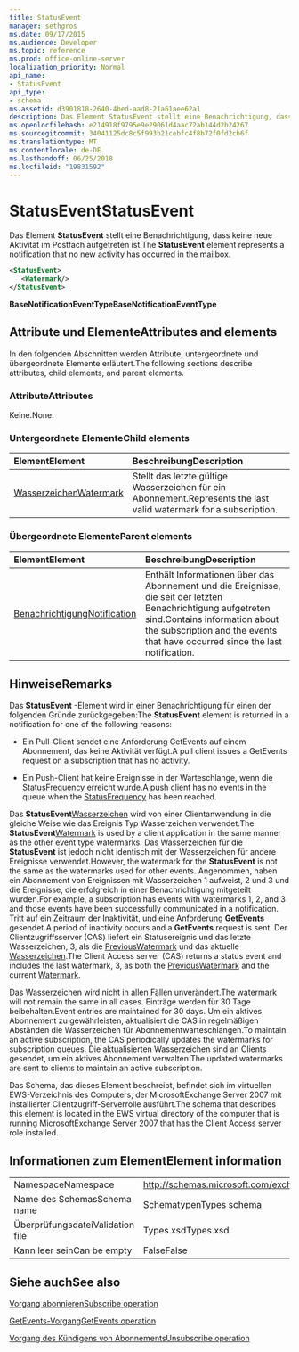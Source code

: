 ```yaml
---
title: StatusEvent
manager: sethgros
ms.date: 09/17/2015
ms.audience: Developer
ms.topic: reference
ms.prod: office-online-server
localization_priority: Normal
api_name:
- StatusEvent
api_type:
- schema
ms.assetid: d3901818-2640-4bed-aad8-21a61aee62a1
description: Das Element StatusEvent stellt eine Benachrichtigung, dass keine neue Aktivität im Postfach aufgetreten ist.
ms.openlocfilehash: e214918f9795e9e29061d4aac72ab144d2b24267
ms.sourcegitcommit: 34041125dc8c5f993b21cebfc4f8b72f0fd2cb6f
ms.translationtype: MT
ms.contentlocale: de-DE
ms.lasthandoff: 06/25/2018
ms.locfileid: "19831592"
---
```

# <a name="statusevent"></a><span data-ttu-id="5f3f9-103">StatusEvent</span><span class="sxs-lookup"><span data-stu-id="5f3f9-103">StatusEvent</span></span>

<span data-ttu-id="5f3f9-104">Das Element **StatusEvent** stellt eine Benachrichtigung, dass keine neue Aktivität im Postfach aufgetreten ist.</span><span class="sxs-lookup"><span data-stu-id="5f3f9-104">The **StatusEvent** element represents a notification that no new activity has occurred in the mailbox.</span></span> 
  
```xml
<StatusEvent>
   <Watermark/>
</StatusEvent>
```

 <span data-ttu-id="5f3f9-105">**BaseNotificationEventType**</span><span class="sxs-lookup"><span data-stu-id="5f3f9-105">**BaseNotificationEventType**</span></span>
## <a name="attributes-and-elements"></a><span data-ttu-id="5f3f9-106">Attribute und Elemente</span><span class="sxs-lookup"><span data-stu-id="5f3f9-106">Attributes and elements</span></span>

<span data-ttu-id="5f3f9-107">In den folgenden Abschnitten werden Attribute, untergeordnete und übergeordnete Elemente erläutert.</span><span class="sxs-lookup"><span data-stu-id="5f3f9-107">The following sections describe attributes, child elements, and parent elements.</span></span>
  
### <a name="attributes"></a><span data-ttu-id="5f3f9-108">Attribute</span><span class="sxs-lookup"><span data-stu-id="5f3f9-108">Attributes</span></span>

<span data-ttu-id="5f3f9-109">Keine.</span><span class="sxs-lookup"><span data-stu-id="5f3f9-109">None.</span></span>
  
### <a name="child-elements"></a><span data-ttu-id="5f3f9-110">Untergeordnete Elemente</span><span class="sxs-lookup"><span data-stu-id="5f3f9-110">Child elements</span></span>

|<span data-ttu-id="5f3f9-111">**Element**</span><span class="sxs-lookup"><span data-stu-id="5f3f9-111">**Element**</span></span>|<span data-ttu-id="5f3f9-112">**Beschreibung**</span><span class="sxs-lookup"><span data-stu-id="5f3f9-112">**Description**</span></span>|
|:-----|:-----|
|[<span data-ttu-id="5f3f9-113">Wasserzeichen</span><span class="sxs-lookup"><span data-stu-id="5f3f9-113">Watermark</span></span>](watermark.md) <br/> |<span data-ttu-id="5f3f9-114">Stellt das letzte gültige Wasserzeichen für ein Abonnement.</span><span class="sxs-lookup"><span data-stu-id="5f3f9-114">Represents the last valid watermark for a subscription.</span></span>  <br/> |
   
### <a name="parent-elements"></a><span data-ttu-id="5f3f9-115">Übergeordnete Elemente</span><span class="sxs-lookup"><span data-stu-id="5f3f9-115">Parent elements</span></span>

|<span data-ttu-id="5f3f9-116">**Element**</span><span class="sxs-lookup"><span data-stu-id="5f3f9-116">**Element**</span></span>|<span data-ttu-id="5f3f9-117">**Beschreibung**</span><span class="sxs-lookup"><span data-stu-id="5f3f9-117">**Description**</span></span>|
|:-----|:-----|
|[<span data-ttu-id="5f3f9-118">Benachrichtigung</span><span class="sxs-lookup"><span data-stu-id="5f3f9-118">Notification</span></span>](notification-ex15websvcsotherref.md) <br/> |<span data-ttu-id="5f3f9-119">Enthält Informationen über das Abonnement und die Ereignisse, die seit der letzten Benachrichtigung aufgetreten sind.</span><span class="sxs-lookup"><span data-stu-id="5f3f9-119">Contains information about the subscription and the events that have occurred since the last notification.</span></span>  <br/> |
   
## <a name="remarks"></a><span data-ttu-id="5f3f9-120">Hinweise</span><span class="sxs-lookup"><span data-stu-id="5f3f9-120">Remarks</span></span>

<span data-ttu-id="5f3f9-121">Das **StatusEvent** -Element wird in einer Benachrichtigung für einen der folgenden Gründe zurückgegeben:</span><span class="sxs-lookup"><span data-stu-id="5f3f9-121">The **StatusEvent** element is returned in a notification for one of the following reasons:</span></span> 
  
- <span data-ttu-id="5f3f9-122">Ein Pull-Client sendet eine Anforderung GetEvents auf einem Abonnement, das keine Aktivität verfügt.</span><span class="sxs-lookup"><span data-stu-id="5f3f9-122">A pull client issues a GetEvents request on a subscription that has no activity.</span></span>
    
- <span data-ttu-id="5f3f9-123">Ein Push-Client hat keine Ereignisse in der Warteschlange, wenn die [StatusFrequency](statusfrequency.md) erreicht wurde.</span><span class="sxs-lookup"><span data-stu-id="5f3f9-123">A push client has no events in the queue when the [StatusFrequency](statusfrequency.md) has been reached.</span></span> 
    
<span data-ttu-id="5f3f9-124">Das **StatusEvent**[Wasserzeichen](watermark.md) wird von einer Clientanwendung in die gleiche Weise wie das Ereignis Typ Wasserzeichen verwendet.</span><span class="sxs-lookup"><span data-stu-id="5f3f9-124">The **StatusEvent**[Watermark](watermark.md) is used by a client application in the same manner as the other event type watermarks.</span></span> <span data-ttu-id="5f3f9-125">Das Wasserzeichen für die **StatusEvent** ist jedoch nicht identisch mit der Wasserzeichen für andere Ereignisse verwendet.</span><span class="sxs-lookup"><span data-stu-id="5f3f9-125">However, the watermark for the **StatusEvent** is not the same as the watermarks used for other events.</span></span> <span data-ttu-id="5f3f9-126">Angenommen, haben ein Abonnement von Ereignissen mit Wasserzeichen 1 aufweist, 2 und 3 und die Ereignisse, die erfolgreich in einer Benachrichtigung mitgeteilt wurden.</span><span class="sxs-lookup"><span data-stu-id="5f3f9-126">For example, a subscription has events with watermarks 1, 2, and 3 and those events have been successfully communicated in a notification.</span></span> <span data-ttu-id="5f3f9-127">Tritt auf ein Zeitraum der Inaktivität, und eine Anforderung **GetEvents** gesendet.</span><span class="sxs-lookup"><span data-stu-id="5f3f9-127">A period of inactivity occurs and a **GetEvents** request is sent.</span></span> <span data-ttu-id="5f3f9-128">Der Clientzugriffsserver (CAS) liefert ein Statusereignis und das letzte Wasserzeichen, 3, als die [PreviousWatermark](previouswatermark.md) und das aktuelle [Wasserzeichen](watermark.md).</span><span class="sxs-lookup"><span data-stu-id="5f3f9-128">The Client Access server (CAS) returns a status event and includes the last watermark, 3, as both the [PreviousWatermark](previouswatermark.md) and the current [Watermark](watermark.md).</span></span>
  
<span data-ttu-id="5f3f9-129">Das Wasserzeichen wird nicht in allen Fällen unverändert.</span><span class="sxs-lookup"><span data-stu-id="5f3f9-129">The watermark will not remain the same in all cases.</span></span> <span data-ttu-id="5f3f9-130">Einträge werden für 30 Tage beibehalten.</span><span class="sxs-lookup"><span data-stu-id="5f3f9-130">Event entries are maintained for 30 days.</span></span> <span data-ttu-id="5f3f9-131">Um ein aktives Abonnement zu gewährleisten, aktualisiert die CAS in regelmäßigen Abständen die Wasserzeichen für Abonnementwarteschlangen.</span><span class="sxs-lookup"><span data-stu-id="5f3f9-131">To maintain an active subscription, the CAS periodically updates the watermarks for subscription queues.</span></span> <span data-ttu-id="5f3f9-132">Die aktualisierten Wasserzeichen sind an Clients gesendet, um ein aktives Abonnement verwalten.</span><span class="sxs-lookup"><span data-stu-id="5f3f9-132">The updated watermarks are sent to clients to maintain an active subscription.</span></span>
  
<span data-ttu-id="5f3f9-133">Das Schema, das dieses Element beschreibt, befindet sich im virtuellen EWS-Verzeichnis des Computers, der MicrosoftExchange Server 2007 mit installierter Clientzugriff-Serverrolle ausführt.</span><span class="sxs-lookup"><span data-stu-id="5f3f9-133">The schema that describes this element is located in the EWS virtual directory of the computer that is running MicrosoftExchange Server 2007 that has the Client Access server role installed.</span></span>
  
## <a name="element-information"></a><span data-ttu-id="5f3f9-134">Informationen zum Element</span><span class="sxs-lookup"><span data-stu-id="5f3f9-134">Element information</span></span>

|||
|:-----|:-----|
|<span data-ttu-id="5f3f9-135">Namespace</span><span class="sxs-lookup"><span data-stu-id="5f3f9-135">Namespace</span></span>  <br/> |http://schemas.microsoft.com/exchange/services/2006/types  <br/> |
|<span data-ttu-id="5f3f9-136">Name des Schemas</span><span class="sxs-lookup"><span data-stu-id="5f3f9-136">Schema name</span></span>  <br/> |<span data-ttu-id="5f3f9-137">Schematypen</span><span class="sxs-lookup"><span data-stu-id="5f3f9-137">Types schema</span></span>  <br/> |
|<span data-ttu-id="5f3f9-138">Überprüfungsdatei</span><span class="sxs-lookup"><span data-stu-id="5f3f9-138">Validation file</span></span>  <br/> |<span data-ttu-id="5f3f9-139">Types.xsd</span><span class="sxs-lookup"><span data-stu-id="5f3f9-139">Types.xsd</span></span>  <br/> |
|<span data-ttu-id="5f3f9-140">Kann leer sein</span><span class="sxs-lookup"><span data-stu-id="5f3f9-140">Can be empty</span></span>  <br/> |<span data-ttu-id="5f3f9-141">False</span><span class="sxs-lookup"><span data-stu-id="5f3f9-141">False</span></span>  <br/> |
   
## <a name="see-also"></a><span data-ttu-id="5f3f9-142">Siehe auch</span><span class="sxs-lookup"><span data-stu-id="5f3f9-142">See also</span></span>



[<span data-ttu-id="5f3f9-143">Vorgang abonnieren</span><span class="sxs-lookup"><span data-stu-id="5f3f9-143">Subscribe operation</span></span>](subscribe-operation.md)
  
[<span data-ttu-id="5f3f9-144">GetEvents-Vorgang</span><span class="sxs-lookup"><span data-stu-id="5f3f9-144">GetEvents operation</span></span>](getevents-operation.md)
  
[<span data-ttu-id="5f3f9-145">Vorgang des Kündigens von Abonnements</span><span class="sxs-lookup"><span data-stu-id="5f3f9-145">Unsubscribe operation</span></span>](unsubscribe-operation.md)

